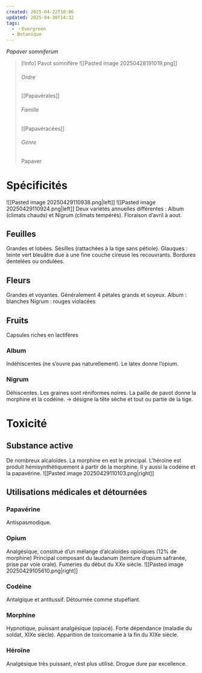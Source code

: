 ```yaml
---
created: 2025-04-22T10:06
updated: 2025-04-30T14:32
tags:
  - ・Evergreen
  - Botanique
---
```

*Papaver somniferum*

>[!info] Pavot somnifère
> ![[Pasted image 20250428191019.png]]
> ###### Ordre
> [[Papavérales]]
> ###### Famille
> [[Papavéracées]]
> ###### Genre
> Papaver

# Spécificités
![[Pasted image 20250429110938.png|left]]
![[Pasted image 20250429110924.png|left]]
Deux variétés annuelles différentes : 
Album (climats chauds) et Nigrum (climats tempérés).
Floraison d’avril à aout.
## Feuilles
Grandes et lobées.
Sésilles (rattachées à la tige sans pétiole).
Glauques : teinte vert bleuâtre due à une fine couche cireuse les recouvrants.
Bordures dentelées ou ondulées.
## Fleurs
Grandes et voyantes.
Généralement 4 pétales grands et soyeux.
Album : blanches
Nigrum : rouges violacées
## Fruits
Capsules riches en lactifères
### Album
Indéhiscentes (ne s’ouvre pas naturellement).
Le latex donne l’opium.
### Nigrum
Déhiscentes.
Les graines sont réniformes noires. 
La paille de pavot donne la morphine et la codéine.
→ désigne la tête sèche et tout ou partie de la tige.
# Toxicité

## Substance active
De nombreux alcaloïdes.
La morphine en est le principal.
L’héroïne est produit hémisynthétiquement à partir de la morphine.
Il y aussi la codéine et la papavérine.
![[Pasted image 20250429110103.png|right]]
## Utilisations médicales et détournées


### Papavérine
Antispasmodique.

### Opium
Analgésique, constitué d’un mélange d’alcaloïdes opioïques (12% de morphine)
Principal composant du laudanum (teinture d’opium safranée, prise par voie orale).
Fumeries du début du XXe siècle.
![[Pasted image 20250429105610.png|right]]
### Codéine
Antalgique et antitussif.
Détournée comme stupéfiant.
### Morphine
Hypnotique, puissant analgésique (opiacé).
Forte dépendance (maladie du soldat, XIXe siècle). 
Apparition de toxicomanie à la fin du XIXe siècle.
### Héroïne
Analgésique très puissant, n’est plus utilisé.
Drogue dure par excellence.
